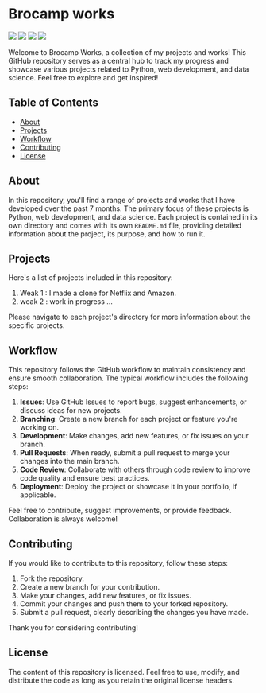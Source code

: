 # Brocamp works

<a class="header-badge" target="_blank" href="https://www.linkedin.com/in/izammohammed"><img src="https://img.shields.io/badge/style--5eba00.svg?label=LinkedIn&logo=linkedin&style=social"></a>
<a href="https://izam-mohammed.github.io/" alt="izam"><img src="https://img.shields.io/badge/Build by - Izam Mohammed-blue" /></a>
<img src="https://img.shields.io/badge/PRs - Welcome-green" />
<img src="https://img.shields.io/badge/Build -In progress-yellow" />

Welcome to Brocamp Works, a collection of my projects and works! This GitHub repository serves as a central hub to track my progress and showcase various projects related to Python, web development, and data science. Feel free to explore and get inspired!

## Table of Contents

- [About](#about)
- [Projects](#projects)
- [Workflow](#workflow)
- [Contributing](#contributing)
- [License](#license)

## About

In this repository, you'll find a range of projects and works that I have developed over the past 7 months. The primary focus of these projects is Python, web development, and data science. Each project is contained in its own directory and comes with its own `README.md` file, providing detailed information about the project, its purpose, and how to run it.

## Projects

Here's a list of projects included in this repository:

1. Weak 1 : I made a clone for Netflix and Amazon.
2. weak 2 : work in progress ...

Please navigate to each project's directory for more information about the specific projects.

## Workflow

This repository follows the GitHub workflow to maintain consistency and ensure smooth collaboration. The typical workflow includes the following steps:

1. **Issues**: Use GitHub Issues to report bugs, suggest enhancements, or discuss ideas for new projects.
2. **Branching**: Create a new branch for each project or feature you're working on.
3. **Development**: Make changes, add new features, or fix issues on your branch.
4. **Pull Requests**: When ready, submit a pull request to merge your changes into the main branch.
5. **Code Review**: Collaborate with others through code review to improve code quality and ensure best practices.
6. **Deployment**: Deploy the project or showcase it in your portfolio, if applicable.

Feel free to contribute, suggest improvements, or provide feedback. Collaboration is always welcome!

## Contributing

If you would like to contribute to this repository, follow these steps:

1. Fork the repository.
2. Create a new branch for your contribution.
3. Make your changes, add new features, or fix issues.
4. Commit your changes and push them to your forked repository.
5. Submit a pull request, clearly describing the changes you have made.

Thank you for considering contributing!

## License

The content of this repository is licensed. Feel free to use, modify, and distribute the code as long as you retain the original license headers.


